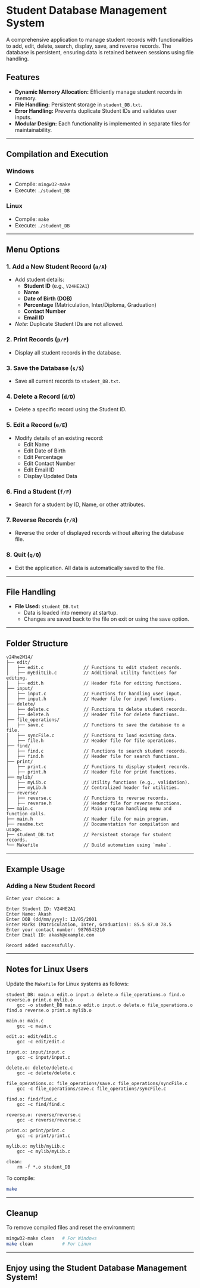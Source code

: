 # Student Database Management System

A comprehensive application to manage student records with functionalities to add, edit, delete, search, display, save, and reverse records. The database is persistent, ensuring data is retained between sessions using file handling.

## Features
- **Dynamic Memory Allocation:** Efficiently manage student records in memory.
- **File Handling:** Persistent storage in `student_DB.txt`.
- **Error Handling:** Prevents duplicate Student IDs and validates user inputs.
- **Modular Design:** Each functionality is implemented in separate files for maintainability.

---

## Compilation and Execution

### Windows
- Compile: `mingw32-make`
- Execute: `./student_DB`

### Linux
- Compile: `make`
- Execute: `./student_DB`

---

## Menu Options

### 1. Add a New Student Record (`a/A`)
- Add student details:
  - **Student ID** (e.g., `V24HE2A1`)
  - **Name**
  - **Date of Birth (DOB)**
  - **Percentage** (Matriculation, Inter/Diploma, Graduation)
  - **Contact Number**
  - **Email ID**
- *Note:* Duplicate Student IDs are not allowed.

### 2. Print Records (`p/P`)
- Display all student records in the database.

### 3. Save the Database (`s/S`)
- Save all current records to `student_DB.txt`.

### 4. Delete a Record (`d/D`)
- Delete a specific record using the Student ID.

### 5. Edit a Record (`e/E`)
- Modify details of an existing record:
  - Edit Name
  - Edit Date of Birth
  - Edit Percentage
  - Edit Contact Number
  - Edit Email ID
  - Display Updated Data

### 6. Find a Student (`f/F`)
- Search for a student by ID, Name, or other attributes.

### 7. Reverse Records (`r/R`)
- Reverse the order of displayed records without altering the database file.

### 8. Quit (`q/Q`)
- Exit the application. All data is automatically saved to the file.

---

## File Handling
- **File Used:** `student_DB.txt`
  - Data is loaded into memory at startup.
  - Changes are saved back to the file on exit or using the save option.

---

## Folder Structure
```plaintext
v24he2M14/
├── edit/
│   ├── edit.c               // Functions to edit student records.
│   ├── myEditLib.c          // Additional utility functions for editing.
│   ├── edit.h               // Header file for editing functions.
├── input/
│   ├── input.c              // Functions for handling user input.
│   ├── input.h              // Header file for input functions.
├── delete/
│   ├── delete.c             // Functions to delete student records.
│   ├── delete.h             // Header file for delete functions.
├── file_operations/
│   ├── save.c               // Functions to save the database to a file.
│   ├── syncFile.c           // Functions to load existing data.
│   ├── file.h               // Header file for file operations.
├── find/
│   ├── find.c               // Functions to search student records.
│   ├── find.h               // Header file for search functions.
├── print/
│   ├── print.c              // Functions to display student records.
│   ├── print.h              // Header file for print functions.
├── mylib/
│   ├── myLib.c              // Utility functions (e.g., validation).
│   ├── myLib.h              // Centralized header for utilities.
├── reverse/
│   ├── reverse.c            // Functions to reverse records.
│   ├── reverse.h            // Header file for reverse functions.
├── main.c                   // Main program handling menu and function calls.
├── main.h                   // Header file for main program.
├── readme.txt               // Documentation for compilation and usage.
├── student_DB.txt           // Persistent storage for student records.
└── Makefile                 // Build automation using `make`.
```

---

## Example Usage

### Adding a New Student Record
```plaintext
Enter your choice: a

Enter Student ID: V24HE2A1
Enter Name: Akash
Enter DOB (dd/mm/yyyy): 12/05/2001
Enter Marks (Matriculation, Inter, Graduation): 85.5 87.0 78.5
Enter your contact number: 9876543210
Enter Email ID: akash@example.com

Record added successfully.
```

---

## Notes for Linux Users

Update the `Makefile` for Linux systems as follows:
```make
student_DB: main.o edit.o input.o delete.o file_operations.o find.o reverse.o print.o mylib.o
	gcc -o student_DB main.o edit.o input.o delete.o file_operations.o find.o reverse.o print.o mylib.o

main.o: main.c
	gcc -c main.c

edit.o: edit/edit.c
	gcc -c edit/edit.c

input.o: input/input.c
	gcc -c input/input.c

delete.o: delete/delete.c
	gcc -c delete/delete.c

file_operations.o: file_operations/save.c file_operations/syncFile.c
	gcc -c file_operations/save.c file_operations/syncFile.c

find.o: find/find.c
	gcc -c find/find.c

reverse.o: reverse/reverse.c
	gcc -c reverse/reverse.c

print.o: print/print.c
	gcc -c print/print.c

mylib.o: mylib/myLib.c
	gcc -c mylib/myLib.c

clean:
	rm -f *.o student_DB
```

To compile:
```bash
make
```

---

## Cleanup
To remove compiled files and reset the environment:
```bash
mingw32-make clean   # For Windows
make clean           # For Linux
```

---

## Enjoy using the Student Database Management System!

